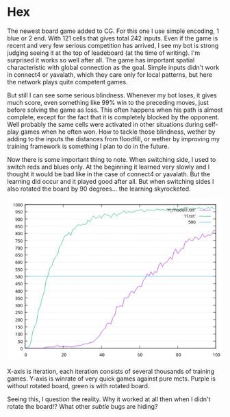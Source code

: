 # Hex

The newest board game added to CG. For this one I use simple encoding, 1 blue or 2 end. With 121 cells that gives total 242 inputs. Even if the game is recent and very few serious competition has arrived, I see my bot is strong judging seeing it at the top of leadeboard (at the time of writing). I'm surprised it works so well after all. The game has important spatial characteristic with global connection as the goal. Simple inputs didn't work in connect4 or yavalath, which they care only for local patterns, but here the network plays quite competent games.

But still I can see some serious blindness. Whenever my bot loses, it gives much score, even something like 99% win to the preceding moves, just before solving the game as loss. This often happens when his path is almost complete, except for the fact that it is completely blocked by the opponent. Well probably the same cells were activated in other situations during self-play games when he often won. How to tackle those blindness, wether by adding to the inputs the distances from floodfill, or wether by improving my training framework is something I plan to do in the future.

Now there is some important thing to note. When switching side, I used to switch reds and blues only. At the beginning it learned very slowly and I thought it would be bad like in the case of connect4 or yavalath. But the learning did occur and it played good after all. But when switching sides I also rotated the board by 90 degrees... the learning skyrocketed.

![hex](hex.png "Hex")

X-axis is iteration, each iteration consists of several thousands of training games. Y-axis is winrate of very quick games against pure mcts. Purple is without rotated board, green is with rotated board.

Seeing this, I question the reality. Why it worked at all then when I didn't rotate the board!? What other *subtle* bugs are hiding?
